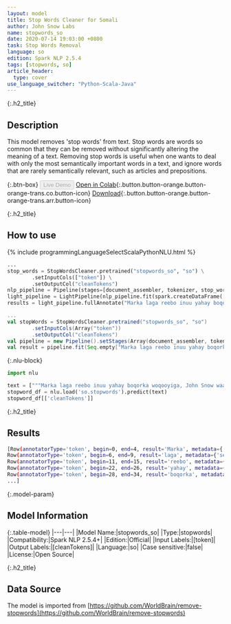 ```yaml
---
layout: model
title: Stop Words Cleaner for Somali
author: John Snow Labs
name: stopwords_so
date: 2020-07-14 19:03:00 +0800
task: Stop Words Removal
language: so
edition: Spark NLP 2.5.4
tags: [stopwords, so]
article_header:
  type: cover
use_language_switcher: "Python-Scala-Java"
---
```


{:.h2_title}
## Description
This model removes 'stop words' from text. Stop words are words so common that they can be removed without significantly altering the meaning of a text. Removing stop words is useful when one wants to deal with only the most semantically important words in a text, and ignore words that are rarely semantically relevant, such as articles and prepositions.

{:.btn-box}
<button class="button button-orange" disabled>Live Demo</button>
[Open in Colab](https://colab.research.google.com/github/JohnSnowLabs/spark-nlp-workshop/blob/b2eb08610dd49d5b15077cc499a94b4ec1e8b861/jupyter/annotation/english/stop-words/StopWordsCleaner.ipynb){:.button.button-orange.button-orange-trans.co.button-icon}
[Download](https://s3.amazonaws.com/auxdata.johnsnowlabs.com/public/models/stopwords_so_so_2.5.4_2.4_1594742441799.zip){:.button.button-orange.button-orange-trans.arr.button-icon}

{:.h2_title}
## How to use

<div class="tabs-box" markdown="1">

{% include programmingLanguageSelectScalaPythonNLU.html %}

```python
...
stop_words = StopWordsCleaner.pretrained("stopwords_so", "so") \
        .setInputCols(["token"]) \
        .setOutputCol("cleanTokens")
nlp_pipeline = Pipeline(stages=[document_assembler, tokenizer, stop_words])
light_pipeline = LightPipeline(nlp_pipeline.fit(spark.createDataFrame([['']]).toDF("text")))
results = light_pipeline.fullAnnotate("Marka laga reebo inuu yahay boqorka woqooyiga, John Snow waa dhakhtar Ingiriis ah oo hormuud u ah horumarinta suuxdinta iyo nadaafadda caafimaadka.")
```

```scala
...
val stopWords = StopWordsCleaner.pretrained("stopwords_so", "so")
        .setInputCols(Array("token"))
        .setOutputCol("cleanTokens")
val pipeline = new Pipeline().setStages(Array(document_assembler, tokenizer, stopWords))
val result = pipeline.fit(Seq.empty["Marka laga reebo inuu yahay boqorka woqooyiga, John Snow waa dhakhtar Ingiriis ah oo hormuud u ah horumarinta suuxdinta iyo nadaafadda caafimaadka."].toDS.toDF("text")).transform(data)
```

{:.nlu-block}
```python
import nlu

text = ["""Marka laga reebo inuu yahay boqorka woqooyiga, John Snow waa dhakhtar Ingiriis ah oo hormuud u ah horumarinta suuxdinta iyo nadaafadda caafimaadka."""]
stopword_df = nlu.load('so.stopwords').predict(text)
stopword_df[['cleanTokens']]
```

</div>

{:.h2_title}
## Results

```bash
[Row(annotatorType='token', begin=0, end=4, result='Marka', metadata={'sentence': '0'}),
Row(annotatorType='token', begin=6, end=9, result='laga', metadata={'sentence': '0'}),
Row(annotatorType='token', begin=11, end=15, result='reebo', metadata={'sentence': '0'}),
Row(annotatorType='token', begin=22, end=26, result='yahay', metadata={'sentence': '0'}),
Row(annotatorType='token', begin=28, end=34, result='boqorka', metadata={'sentence': '0'}),
...]
```

{:.model-param}
## Model Information

{:.table-model}
|---|---|
|Model Name:|stopwords_so|
|Type:|stopwords|
|Compatibility:|Spark NLP 2.5.4+|
|Edition:|Official|
|Input Labels:|[token]|
|Output Labels:|[cleanTokens]|
|Language:|so|
|Case sensitive:|false|
|License:|Open Source|

{:.h2_title}
## Data Source
The model is imported from [https://github.com/WorldBrain/remove-stopwords](https://github.com/WorldBrain/remove-stopwords)